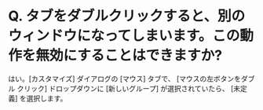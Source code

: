 # Q. タブをダブルクリックすると、別のウィンドウになってしまいます。この動作を無効にすることはできますか?

はい。\[カスタマイズ\] ダイアログの \[マウス\] タブで、
\[マウスの左ボタンをダブル クリック\] ドロップダウンに \[新しいグループ\] が選択されていたら、
\[未定義\] を選択します。
